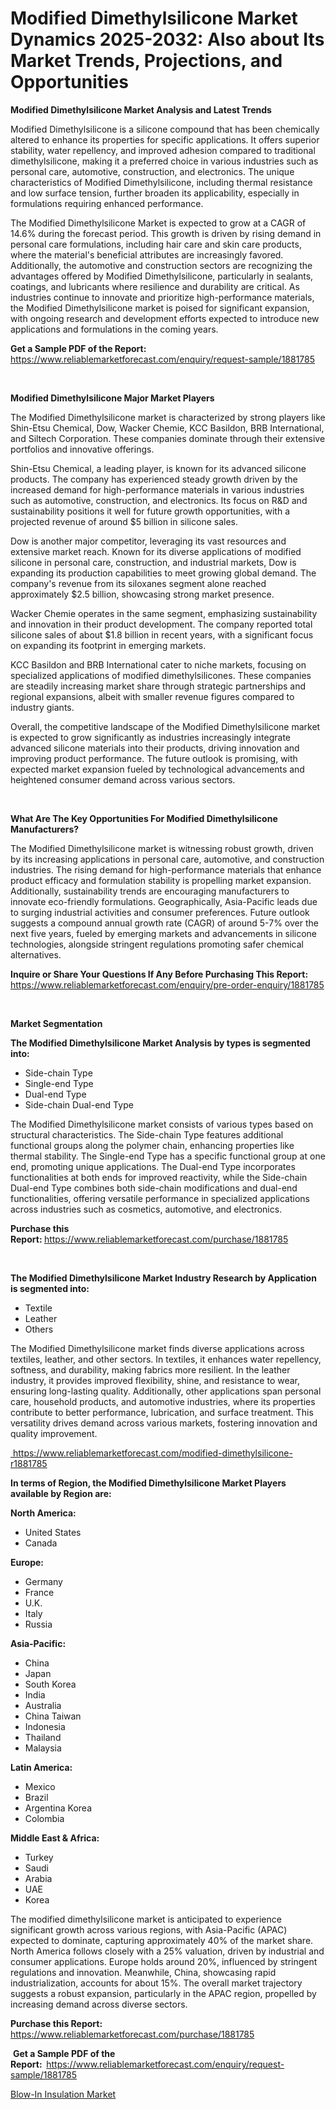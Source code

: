 <p><h1>Modified Dimethylsilicone Market Dynamics 2025-2032: Also about Its Market Trends, Projections, and Opportunities</h1></p><p><strong>Modified Dimethylsilicone Market Analysis and Latest Trends</strong></p>
<p><p>Modified Dimethylsilicone is a silicone compound that has been chemically altered to enhance its properties for specific applications. It offers superior stability, water repellency, and improved adhesion compared to traditional dimethylsilicone, making it a preferred choice in various industries such as personal care, automotive, construction, and electronics. The unique characteristics of Modified Dimethylsilicone, including thermal resistance and low surface tension, further broaden its applicability, especially in formulations requiring enhanced performance.</p><p>The Modified Dimethylsilicone Market is expected to grow at a CAGR of 14.6% during the forecast period. This growth is driven by rising demand in personal care formulations, including hair care and skin care products, where the material's beneficial attributes are increasingly favored. Additionally, the automotive and construction sectors are recognizing the advantages offered by Modified Dimethylsilicone, particularly in sealants, coatings, and lubricants where resilience and durability are critical. As industries continue to innovate and prioritize high-performance materials, the Modified Dimethylsilicone market is poised for significant expansion, with ongoing research and development efforts expected to introduce new applications and formulations in the coming years.</p></p>
<p><strong>Get a Sample PDF of the Report:&nbsp;</strong> <a href="https://www.reliablemarketforecast.com/enquiry/request-sample/1881785?utm_campaign=1110&utm_medium=2&utm_source=Github&utm_content=ia&utm_term=04022025&utm_id=modified-dimethylsilicone">https://www.reliablemarketforecast.com/enquiry/request-sample/1881785</a></p>
<p>&nbsp;</p>
<p><strong>Modified Dimethylsilicone Major Market Players</strong></p>
<p><p>The Modified Dimethylsilicone market is characterized by strong players like Shin-Etsu Chemical, Dow, Wacker Chemie, KCC Basildon, BRB International, and Siltech Corporation. These companies dominate through their extensive portfolios and innovative offerings.</p><p>Shin-Etsu Chemical, a leading player, is known for its advanced silicone products. The company has experienced steady growth driven by the increased demand for high-performance materials in various industries such as automotive, construction, and electronics. Its focus on R&D and sustainability positions it well for future growth opportunities, with a projected revenue of around $5 billion in silicone sales.</p><p>Dow is another major competitor, leveraging its vast resources and extensive market reach. Known for its diverse applications of modified silicone in personal care, construction, and industrial markets, Dow is expanding its production capabilities to meet growing global demand. The company's revenue from its siloxanes segment alone reached approximately $2.5 billion, showcasing strong market presence.</p><p>Wacker Chemie operates in the same segment, emphasizing sustainability and innovation in their product development. The company reported total silicone sales of about $1.8 billion in recent years, with a significant focus on expanding its footprint in emerging markets.</p><p>KCC Basildon and BRB International cater to niche markets, focusing on specialized applications of modified dimethylsilicones. These companies are steadily increasing market share through strategic partnerships and regional expansions, albeit with smaller revenue figures compared to industry giants.</p><p>Overall, the competitive landscape of the Modified Dimethylsilicone market is expected to grow significantly as industries increasingly integrate advanced silicone materials into their products, driving innovation and improving product performance. The future outlook is promising, with expected market expansion fueled by technological advancements and heightened consumer demand across various sectors.</p></p>
<p>&nbsp;</p>
<p><strong>What Are The Key Opportunities For Modified Dimethylsilicone Manufacturers?</strong></p>
<p><p>The Modified Dimethylsilicone market is witnessing robust growth, driven by its increasing applications in personal care, automotive, and construction industries. The rising demand for high-performance materials that enhance product efficacy and formulation stability is propelling market expansion. Additionally, sustainability trends are encouraging manufacturers to innovate eco-friendly formulations. Geographically, Asia-Pacific leads due to surging industrial activities and consumer preferences. Future outlook suggests a compound annual growth rate (CAGR) of around 5-7% over the next five years, fueled by emerging markets and advancements in silicone technologies, alongside stringent regulations promoting safer chemical alternatives.</p></p>
<p><strong>Inquire or Share Your Questions If Any Before Purchasing This Report:</strong> <a href="https://www.reliablemarketforecast.com/enquiry/pre-order-enquiry/1881785?utm_campaign=1110&utm_medium=2&utm_source=Github&utm_content=ia&utm_term=04022025&utm_id=modified-dimethylsilicone">https://www.reliablemarketforecast.com/enquiry/pre-order-enquiry/1881785</a></p>
<p>&nbsp;</p>
<p><strong>Market Segmentation</strong></p>
<p><strong>The Modified Dimethylsilicone Market Analysis by types is segmented into:</strong></p>
<p><ul><li>Side-chain Type</li><li>Single-end Type</li><li>Dual-end Type</li><li>Side-chain Dual-end Type</li></ul></p>
<p><p>The Modified Dimethylsilicone market consists of various types based on structural characteristics. The Side-chain Type features additional functional groups along the polymer chain, enhancing properties like thermal stability. The Single-end Type has a specific functional group at one end, promoting unique applications. The Dual-end Type incorporates functionalities at both ends for improved reactivity, while the Side-chain Dual-end Type combines both side-chain modifications and dual-end functionalities, offering versatile performance in specialized applications across industries such as cosmetics, automotive, and electronics.</p></p>
<p><strong>Purchase this Report:&nbsp;</strong><a href="https://www.reliablemarketforecast.com/purchase/1881785?utm_campaign=1110&utm_medium=2&utm_source=Github&utm_content=ia&utm_term=04022025&utm_id=modified-dimethylsilicone">https://www.reliablemarketforecast.com/purchase/1881785</a></p>
<p>&nbsp;</p>
<p><strong>The Modified Dimethylsilicone Market Industry Research by Application is segmented into:</strong></p>
<p><ul><li>Textile</li><li>Leather</li><li>Others</li></ul></p>
<p><p>The Modified Dimethylsilicone market finds diverse applications across textiles, leather, and other sectors. In textiles, it enhances water repellency, softness, and durability, making fabrics more resilient. In the leather industry, it provides improved flexibility, shine, and resistance to wear, ensuring long-lasting quality. Additionally, other applications span personal care, household products, and automotive industries, where its properties contribute to better performance, lubrication, and surface treatment. This versatility drives demand across various markets, fostering innovation and quality improvement.</p></p>
<p><a href="https://www.reliablemarketforecast.com/modified-dimethylsilicone-r1881785?utm_campaign=1110&utm_medium=2&utm_source=Github&utm_content=ia&utm_term=04022025&utm_id=modified-dimethylsilicone">&nbsp;https://www.reliablemarketforecast.com/modified-dimethylsilicone-r1881785</a></p>
<p><strong>In terms of Region, the Modified Dimethylsilicone Market Players available by Region are:</strong></p>
<p>
    <p> <strong> North America: </strong>
        <ul>
            <li>United States</li>
            <li>Canada</li>
        </ul>
        </p> 
    <p> <strong> Europe: </strong>
        <ul>
            <li>Germany</li>
            <li>France</li>
            <li>U.K.</li>
            <li>Italy</li>
            <li>Russia</li>
        </ul>
        </p> 
    <p> <strong> Asia-Pacific: </strong>
        <ul>
            <li>China</li>
            <li>Japan</li>
            <li>South Korea</li>
            <li>India</li>
            <li>Australia</li>
            <li>China Taiwan</li>
            <li>Indonesia</li>
            <li>Thailand</li>
            <li>Malaysia</li>
        </ul>
        </p> 
    <p> <strong> Latin America: </strong>
        <ul>
            <li>Mexico</li>
            <li>Brazil</li>
            <li>Argentina Korea</li>
            <li>Colombia</li>
        </ul>
        </p> 
    <p> <strong> Middle East & Africa: </strong>
        <ul>
            <li>Turkey</li>
            <li>Saudi</li>
            <li>Arabia</li>
            <li>UAE</li>
            <li>Korea</li>
        </ul>
    </p>
    </p>
<p><p>The modified dimethylsilicone market is anticipated to experience significant growth across various regions, with Asia-Pacific (APAC) expected to dominate, capturing approximately 40% of the market share. North America follows closely with a 25% valuation, driven by industrial and consumer applications. Europe holds around 20%, influenced by stringent regulations and innovation. Meanwhile, China, showcasing rapid industrialization, accounts for about 15%. The overall market trajectory suggests a robust expansion, particularly in the APAC region, propelled by increasing demand across diverse sectors.</p></p>
<p><strong>Purchase this Report: </strong><a href="https://www.reliablemarketforecast.com/purchase/1881785?utm_campaign=1110&utm_medium=2&utm_source=Github&utm_content=ia&utm_term=04022025&utm_id=modified-dimethylsilicone">https://www.reliablemarketforecast.com/purchase/1881785</a></p>
<p>&nbsp;<strong>Get a Sample PDF of the Report:&nbsp;&nbsp;</strong><a href="https://www.reliablemarketforecast.com/enquiry/request-sample/1881785?utm_campaign=1110&utm_medium=2&utm_source=Github&utm_content=ia&utm_term=04022025&utm_id=modified-dimethylsilicone">https://www.reliablemarketforecast.com/enquiry/request-sample/1881785</a></p>
<p><strong></strong></p>
<p><p><a href="https://github.com/WillieWoodard/Market-Research-Report-List-7/blob/main/blow-in-insulation-market.md?utm_campaign=1110&utm_medium=2&utm_source=Github&utm_content=ia&utm_term=04022025&utm_id=modified-dimethylsilicone">Blow-In Insulation Market</a></p></p>